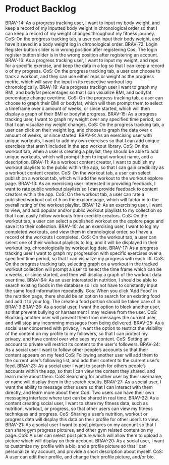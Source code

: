 # Product Backlog

BRAV-14: As a progress tracking user, I want to input my body weight, and keep a record of my inputted body weight in chronological order so that I can keep a record of my weight changes throughout my fitness journey.
    CoS: On the progress tracking tab, a user can input their body weight, and have it saved in a body weight log in chronological order.
BRAV-72: Login Register button slider is in wrong position after registering
    Cos: The login register button slider is in the wrong position after registering an account.
BRAV-16: As a progress tracking user, I want to input my weight, and reps for a specific exercise, and keep the data in a log so that I can keep a record o     of my progress.
    CoS: On the progress tracking tab, a user can choose to track a workout, and they can use either reps or weight as the progress metric, which will save     the input in its respective workout log chronologically.
BRAV-19: As a progress trackign user I want to graph my BMI, and bodyfat percentages so that I can visualize BMI, and bodyfat percentage change overtime.
    CoS: On the progress tracking tab, a user can choose to graph their BMI or bodyfat, which will then prompt them to select a timeframe over x amount of      weeks, or since started, which will then display a graph of their BMI or bodyfat progress.
BRAV-15: As a progress tracking user, I want to graph my weight over any specified time period, so that I can visualize my weight changes.
    CoS: On the progress tracking tab, a user can click on their weight log, and choose to graph the data over x amount of weeks, or since started.
BRAV-9: As an exercising user with unique workouts, I want to add my own exercises so that I can add unique exercises that aren’t included in the app workout library.
    CoS: On the workout tab, when a user is creating a playlist, they should be able to add unique workouts, which will prompt them to input workout name,      and a description.
BRAV-11: As a workout content creator, I want to publish my workout playlists to the public within the app, so that I can gain credibility as a workout content creator.
    CoS: On the workout tab, a user can select publish on a workout tab, which will add the workout to the workout explore page.
BRAV-13: As an exercising user interested in providing feedback, I want to rate public workout playlists so I can provide feedback to content creators within the app.
    CoS: On the workout tab, a user can rate a published workout out of 5 on the explore page, which will factor in to the overall rating of the workout        playlist.
BRAV-12: As an exercising user, I want to view, and add popular and/or public workout playlists to my collection so that I can easily follow workouts from credible creators.
    CoS: On the workout tab, a user can select a published workout on the explore page and save it to their collection.
BRAV-10: As an exercising user, I want to log my completed workouts, and view them in chronological order, so I have a record of the workouts I completed.
    CoS: On the workout tab, a user can select one of their workout playlists to log, and it will be displayed in their workout log, chronologically by         workout log date.
BRAV-17: As a progress tracking user I want to graph my progression with specific exercises over a specified time period, so that I can visualize my progress with each lift.
    CoS: On the progress tracking tab, selecting graph on a workout in the tracked workout collection will prompt a user to select the time frame which can     be x weeks, or since started, and then will display a graph of the workout data over time.
BRAV-64: As an user interested in nutrition, I should be able to search existing foods in the database so I do not have to constantly input the same food information repeatedly.
    Cos: When you click 'Add Food' in the nutrition page, there should be an option to search for an existing food and add it to your log. The create a         food portion should be taken care of in BRAV-3
BRAV-26: As a social user, I want the option to block another user, so that prevent bullying or harrassment I may recieve from the user.
    CoS: Blocking another user will prevent them from messages the current user, and will stop any incomming messages from being delivered.
BRAV-25: As a social user concerned with privacy, I want the option to restrict the visibility of the content on my profile to my followers, so that I can protect my privacy, and have control over who sees my content.
    CoS: Setting an account to private will restrict its content to the user's followers.
BRAV-24: As a social user I want to follow other people’s accounts so that their content appears on my feed
    CoS: Following another user will add them to the current user’s following list, and add their content to the current user’s feed.
BRAV-23: As a social user I want to search for others people’s accounts within the app, so that I can view the content they shared, and learn more about them.
    CoS: Searching for another user by their username, or name will display them in the search results.
BRAV-27: As a social user, I want the ability to message other users so that I can interact with them directly, and learn more about them
    CoS: Two users can have their own messaging interface where text can be shared in real time.
BRAV-22: As a content creating social user, I want to share my fitness data, such as nutrition, workout, or progress, so that other users can view my fitness techniques and progress.
    CoS: Sharing a user’s nutrition, workout or progress data will display this data on their profile for other user’s to view.
BRAV-21: As a social user I want to post pictures on my account so that I can share gym progress pictures, and other gym related content on my page.
    CoS: A user can select post picture which will allow them to upload a picture which will display on their account.
BRAV-20: As a social user, I want to customize my profile with a bio, and a profile picture so that I can personalize my account, and provide a short description about myself.
    CoS: A user can edit their profile, and change their profile picture, and/or bio.

